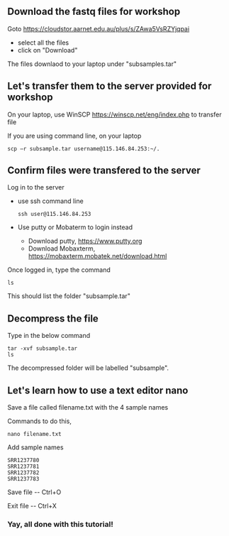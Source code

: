 ## Download the fastq files for workshop

Goto https://cloudstor.aarnet.edu.au/plus/s/ZAwa5VsRZYjqpai
- select all the files 
- click on "Download"

The files downlaod to your laptop under "subsamples.tar" 

## Let's transfer them to the server provided for workshop
On your laptop, use WinSCP https://winscp.net/eng/index.php to transfer file

If you are using command line, on your laptop 

    scp –r subsample.tar username@115.146.84.253:~/.
  
## Confirm files were transfered to the server 
Log in to the server 
  - use ssh command line 
  
        ssh user@115.146.84.253
    
  - Use putty or Mobaterm to login instead
    - Download putty, https://www.putty.org
    - Download Mobaxterm, https://mobaxterm.mobatek.net/download.html
  
Once logged in, type the command 

    ls 
  
This should list the folder "subsample.tar" 


## Decompress the file
Type in the below command 

    tar -xvf subsample.tar
    ls
  
The decompressed folder will be labelled "subsample". 

## Let's learn how to use a text editor nano 
Save a file called filename.txt with the 4 sample names 

Commands to do this, 

    nano filename.txt
    
Add sample names 

    SRR1237780
    SRR1237781
    SRR1237782
    SRR1237783

Save file -- Ctrl+O

Exit file -- Ctrl+X


### Yay, all done with this tutorial!
